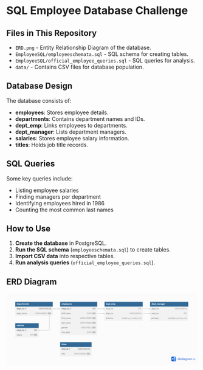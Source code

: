 # SQL Employee Database Challenge 

##  Files in This Repository
- `ERD.png` - Entity Relationship Diagram of the database.
- `EmployeeSQL/employeeschemata.sql` - SQL schema for creating tables.
- `EmployeeSQL/official_employee_queries.sql` - SQL queries for analysis.
- `data/` - Contains CSV files for database population.

## Database Design
The database consists of:
- **employees**: Stores employee details.
- **departments**: Contains department names and IDs.
- **dept_emp**: Links employees to departments.
- **dept_manager**: Lists department managers.
- **salaries**: Stores employee salary information.
- **titles**: Holds job title records.

## SQL Queries
Some key queries include:
- Listing employee salaries
- Finding managers per department
- Identifying employees hired in 1986
- Counting the most common last names

## How to Use
1. **Create the database** in PostgreSQL.
2. **Run the SQL schema** (`employeeschemata.sql`) to create tables.
3. **Import CSV data** into respective tables.
4. **Run analysis queries** (`official_employee_queries.sql`).

## ERD Diagram
![ERD Diagram](ERD.png)